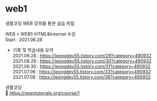 # web1

생활코딩 WEB 강의를 통한 실습 파일<br>


WEB > WEB1-HTML&Internet 수강<br>
Start : 2021.06.28<br>
- 기록 및 학습내용 요약<br>
2021.06.28 : https://jeongdev55.tistory.com/29?category=490932<br>
2021.06.29 : https://jeongdev55.tistory.com/30?category=490932<br>
2021.06.30 : https://jeongdev55.tistory.com/31?category=490932<br>
2021.07.06 : https://jeongdev55.tistory.com/33?category=490932<br>
2021.07.08 : https://jeongdev55.tistory.com/36?category=490932<br>


생활코딩<br>
💛 https://opentutorials.org/course/1
